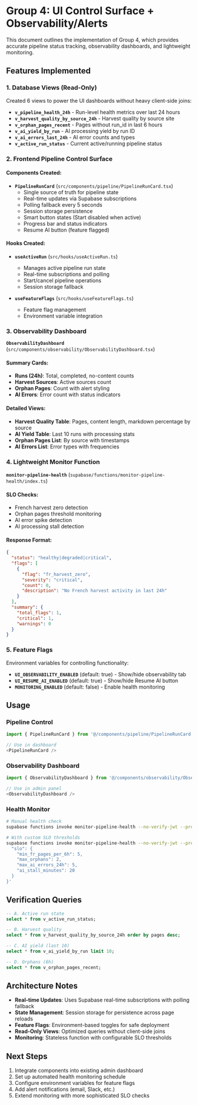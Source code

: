 # Group 4: UI Control Surface + Observability/Alerts

This document outlines the implementation of Group 4, which provides accurate pipeline status tracking, observability dashboards, and lightweight monitoring.

## Features Implemented

### 1. Database Views (Read-Only)

Created 6 views to power the UI dashboards without heavy client-side joins:

- **`v_pipeline_health_24h`** - Run-level health metrics over last 24 hours
- **`v_harvest_quality_by_source_24h`** - Harvest quality by source site 
- **`v_orphan_pages_recent`** - Pages without run_id in last 6 hours
- **`v_ai_yield_by_run`** - AI processing yield by run ID
- **`v_ai_errors_last_24h`** - AI error counts and types
- **`v_active_run_status`** - Current active/running pipeline status

### 2. Frontend Pipeline Control Surface

#### Components Created:
- **`PipelineRunCard`** (`src/components/pipeline/PipelineRunCard.tsx`)
  - Single source of truth for pipeline state
  - Real-time updates via Supabase subscriptions
  - Polling fallback every 5 seconds
  - Session storage persistence
  - Smart button states (Start disabled when active)
  - Progress bar and status indicators
  - Resume AI button (feature flagged)

#### Hooks Created:
- **`useActiveRun`** (`src/hooks/useActiveRun.ts`)
  - Manages active pipeline run state
  - Real-time subscriptions and polling
  - Start/cancel pipeline operations
  - Session storage fallback

- **`useFeatureFlags`** (`src/hooks/useFeatureFlags.ts`)
  - Feature flag management
  - Environment variable integration

### 3. Observability Dashboard

**`ObservabilityDashboard`** (`src/components/observability/ObservabilityDashboard.tsx`)

#### Summary Cards:
- **Runs (24h)**: Total, completed, no-content counts
- **Harvest Sources**: Active sources count  
- **Orphan Pages**: Count with alert styling
- **AI Errors**: Error count with status indicators

#### Detailed Views:
- **Harvest Quality Table**: Pages, content length, markdown percentage by source
- **AI Yield Table**: Last 10 runs with processing stats
- **Orphan Pages List**: By source with timestamps
- **AI Errors List**: Error types with frequencies

### 4. Lightweight Monitor Function

**`monitor-pipeline-health`** (`supabase/functions/monitor-pipeline-health/index.ts`)

#### SLO Checks:
- French harvest zero detection
- Orphan pages threshold monitoring  
- AI error spike detection
- AI processing stall detection

#### Response Format:
```json
{
  "status": "healthy|degraded|critical",
  "flags": [
    {
      "flag": "fr_harvest_zero",
      "severity": "critical", 
      "count": 0,
      "description": "No French harvest activity in last 24h"
    }
  ],
  "summary": {
    "total_flags": 1,
    "critical": 1,
    "warnings": 0
  }
}
```

### 5. Feature Flags

Environment variables for controlling functionality:

- **`UI_OBSERVABILITY_ENABLED`** (default: true) - Show/hide observability tab
- **`UI_RESUME_AI_ENABLED`** (default: true) - Show/hide Resume AI button  
- **`MONITORING_ENABLED`** (default: false) - Enable health monitoring

## Usage

### Pipeline Control
```typescript
import { PipelineRunCard } from '@/components/pipeline/PipelineRunCard';

// Use in dashboard
<PipelineRunCard />
```

### Observability Dashboard
```typescript
import { ObservabilityDashboard } from '@/components/observability/ObservabilityDashboard';

// Use in admin panel
<ObservabilityDashboard />
```

### Health Monitor
```bash
# Manual health check
supabase functions invoke monitor-pipeline-health --no-verify-jwt --project-ref gvfgvbztagafjykncwto --body '{}'

# With custom SLO thresholds
supabase functions invoke monitor-pipeline-health --no-verify-jwt --project-ref gvfgvbztagafjykncwto --body '{
  "slo": {
    "min_fr_pages_per_6h": 5,
    "max_orphans": 2,
    "max_ai_errors_24h": 5,
    "ai_stall_minutes": 20
  }
}'
```

## Verification Queries

```sql
-- A. Active run state
select * from v_active_run_status;

-- B. Harvest quality
select * from v_harvest_quality_by_source_24h order by pages desc;

-- C. AI yield (last 10)
select * from v_ai_yield_by_run limit 10;

-- D. Orphans (6h)
select * from v_orphan_pages_recent;
```

## Architecture Notes

- **Real-time Updates**: Uses Supabase real-time subscriptions with polling fallback
- **State Management**: Session storage for persistence across page reloads
- **Feature Flags**: Environment-based toggles for safe deployment
- **Read-Only Views**: Optimized queries without client-side joins
- **Monitoring**: Stateless function with configurable SLO thresholds

## Next Steps

1. Integrate components into existing admin dashboard
2. Set up automated health monitoring schedule
3. Configure environment variables for feature flags
4. Add alert notifications (email, Slack, etc.)
5. Extend monitoring with more sophisticated SLO checks